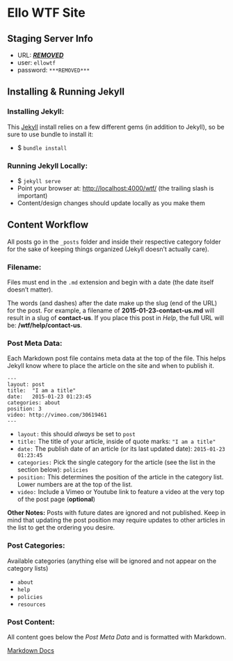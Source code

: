 # Ello WTF Site

## Staging Server Info

* URL: [***REMOVED***](***REMOVED***)
* user: `ellowtf`
* password: `***REMOVED***`

## Installing & Running Jekyll

### Installing Jekyll:

This [Jekyll](http://jekyllrb.com/) install relies on a few different gems (in addition to Jekyll), so be sure to use bundle to install it:

* $ `bundle install`

### Running Jekyll Locally:

* $ `jekyll serve`
* Point your browser at: [http://localhost:4000/wtf/](http://localhost:4000/wtf/) (the trailing slash is important)
* Content/design changes should update locally as you make them

## Content Workflow

All posts go in the `_posts` folder and inside their respective category folder for the sake of keeping things organized (Jekyll doesn’t actually care).

### Filename:
Files must end in the `.md` extension and begin with a date (the date itself doesn’t matter).

The words (and dashes) after the date make up the slug (end of the URL) for the post. For example, a filename of **2015-01-23-contact-us.md** will result in a slug of **contact-us**. If you place this post in _Help_, the full URL will be: **/wtf/help/contact-us**.

### Post Meta Data:
Each Markdown post file contains meta data at the top of the file. This helps Jekyll know where to place the article on the site and when to publish it.
```
---
layout: post
title:  "I am a title"
date:   2015-01-23 01:23:45
categories: about
position: 3
video: http://vimeo.com/30619461
---
```

* `layout:` this should _always_ be set to `post`
* `title:` The title of your article, inside of quote marks: `"I am a title"`
* `date:` The publish date of an article (or its last updated date): `2015-01-23 01:23:45`
* `categories:` Pick the single category for the article (see the list in the section below): `policies`
* `position:` This determines the position of the article in the category list. Lower numbers are at the top of the list.
* `video:` Include a Vimeo or Youtube link to feature a video at the very top of the post page (**optional**)

**Other Notes:** Posts with future dates are ignored and not published. Keep in mind that updating the post position may require updates to other articles in the list to get the ordering you desire.

### Post Categories:
Available categories (anything else will be ignored and not appear on the category lists)

* `about`
* `help`
* `policies`
* `resources`

### Post Content:
All content goes below the _Post Meta Data_ and is formatted with Markdown.

[Markdown Docs](http://daringfireball.net/projects/markdown/syntax)
